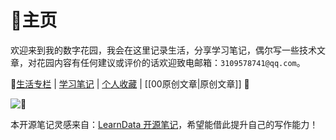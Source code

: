 # 🏡主页

欢迎来到我的数字花园，我会在这里记录生活，分享学习笔记，偶尔写一些技术文章，对花园内容有任何建议或评价的话欢迎致电邮箱：`3109578741@qq.com`。

🚀[生活专栏](%E7%94%9F%E6%B4%BB%E4%B8%93%E6%A0%8F.md) | [学习笔记](%E5%AD%A6%E4%B9%A0%E7%AC%94%E8%AE%B0.md) | [个人收藏](%E4%BC%98%E8%B4%A8%E5%86%85%E5%AE%B9.md) | [[00原创文章|原创文章]] 🎯

![🌌](https://www.toopic.cn/public/uploads/small/171047785320017104778539.jpg) 

本开源笔记灵感来自：[LearnData 开源笔记](https://newzone.top)，希望能借此提升自己的写作能力！